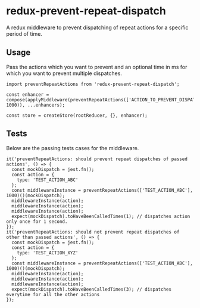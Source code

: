 # redux-prevent-repeat-dispatch
A redux middleware to prevent dispatching of repeat actions for a specific period of time.

## Usage

Pass the actions which you want to prevent and an optional time in ms for which you want to prevent multiple dispatches.

```
import preventRepeatActions from 'redux-prevent-repeat-dispatch';

const enhancer = compose(applyMiddleware(preventRepeatActions(['ACTION_TO_PREVENT_DISPATCH'], 1000)), ...enhancers);

const store = createStore(rootReducer, {}, enhancer);

```

## Tests

Below are the passing tests cases for the middleware.

```
it('preventRepeatActions: should prevent repeat dispatches of passed actions', () => {
  const mockDispatch = jest.fn();
  const action = {
    type: 'TEST_ACTION_ABC'
  };
  const middlewareInstance = preventRepeatActions(['TEST_ACTION_ABC'], 1000)()(mockDispatch);
  middlewareInstance(action);
  middlewareInstance(action);
  middlewareInstance(action);
  expect(mockDispatch).toHaveBeenCalledTimes(1); // dispatches action only once for 1 second.
});
it('preventRepeatActions: should not prevent repeat dispatches of other than passed actions', () => {
  const mockDispatch = jest.fn();
  const action = {
    type: 'TEST_ACTION_XYZ'
  };
  const middlewareInstance = preventRepeatActions(['TEST_ACTION_ABC'], 1000)()(mockDispatch);
  middlewareInstance(action);
  middlewareInstance(action);
  middlewareInstance(action);
  expect(mockDispatch).toHaveBeenCalledTimes(3); // dispatches everytime for all the other actions
});
```
